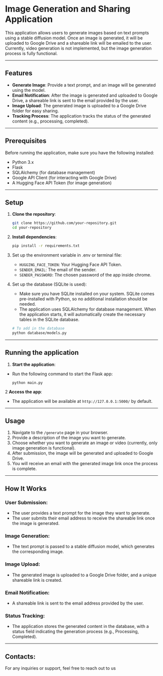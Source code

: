 # Image Generation and Sharing Application

This application allows users to generate images based on text prompts using a stable diffusion model. Once an image is generated, it will be uploaded to Google Drive and a shareable link will be emailed to the user. Currently, video generation is not implemented, but the image generation process is fully functional.

---

## Features

- **Generate Image**: Provide a text prompt, and an image will be generated using the model.
- **Email Notification**: After the image is generated and uploaded to Google Drive, a shareable link is sent to the email provided by the user.
- **Image Upload**: The generated image is uploaded to a Google Drive folder for easy sharing.
- **Tracking Process**: The application tracks the status of the generated content (e.g., processing, completed).

---

## Prerequisites

Before running the application, make sure you have the following installed:

- Python 3.x
- Flask
- SQLAlchemy (for database management)
- Google API Client (for interacting with Google Drive)
- A Hugging Face API Token (for image generation)

---

## Setup

1. **Clone the repository**:
   ```bash
   git clone https://github.com/your-repository.git
   cd your-repository
   ```

2. **Install dependencies**:
    ```bash
   pip install -r requirements.txt
   ```
   
3. Set up the environment variable in .env or terminal file:

    - `HUGGING_FACE_TOKEN`: Your Hugging Face API Token.
    - `SENDER_EMAIL`: The email of the sender.
    - `SENDER_PASSWORD`: The chosen password of the app inside chrome.

4. Set up the database (SQLite is used):
   - Make sure you have SQLite installed on your system. SQLite comes pre-installed with Python, so no additional installation should be needed.
   - The application uses SQLAlchemy for database management. When the application starts, it will automatically create the necessary tables in the SQLite database.
    
    ```bash
   # To add in the database
   python database/models.py
   ```

-----

## Running the application
1. **Start the application**:
 - Run the following command to start the Flask app:
   ```
   python main.py
   ```

2 **Access the app**:
 - The application will be available at `http://127.0.0.1:5000/` by default.
-----

## Usage

1. Navigate to the `/generate` page in your browser.
2. Provide a description of the image you want to generate.
3. Choose whether you want to generate an image or video (currently, only image generation is functional).
4. After submission, the image will be generated and uploaded to Google Drive.
5. You will receive an email with the generated image link once the process is complete.

----------
## How It Works

### User Submission:

- The user provides a text prompt for the image they want to generate.
- The user submits their email address to receive the shareable link once the image is generated.

### Image Generation:

- The text prompt is passed to a stable diffusion model, which generates the corresponding image.

### Image Upload:

- The generated image is uploaded to a Google Drive folder, and a unique shareable link is created.

### Email Notification:

- A shareable link is sent to the email address provided by the user.

### Status Tracking:

- The application stores the generated content in the database, with a status field indicating the generation process (e.g., Processing, Completed).
-----------
## Contacts: ##

For any inquiries or support, feel free to reach out to us
